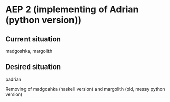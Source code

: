 # AEP 2 (implementing of Adrian (python version))

## Current situation
madgoshka, margolith

## Desired situation
padrian

Removing of madgoshka (haskell version) and margolith (old, messy python version)